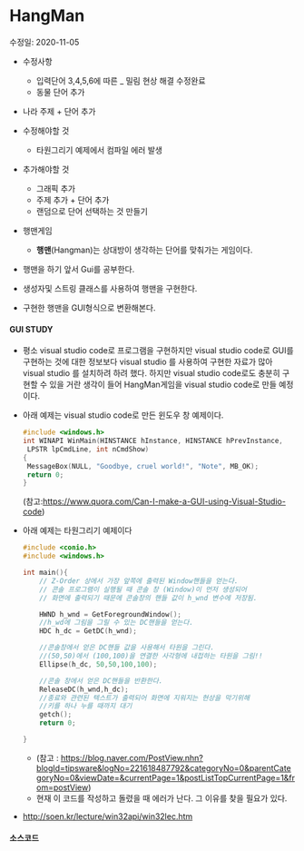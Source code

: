 # HangMan

수정일: 2020-11-05

+ 수정사항
  + 입력단어 3,4,5,6에 따른 _ 밀림 현상 해결 수정완료
  + 동물 단어 추가
+ 나라 주제 + 단어 추가
  
+ 수정해야할 것

  + 타원그리기 예제에서 컴파일 에러 발생

+ 추가해야할 것

  + 그래픽 추가 
  + 주제 추가 + 단어 추가
  + 랜덤으로 단어 선택하는 것 만들기 

  

+ 행맨게임

  + **행맨**(Hangman)는 상대방이 생각하는 단어를 맞춰가는 게임이다.

+ 행맨을 하기 앞서 Gui를 공부한다.

+ 생성자및 스트링 클래스를 사용하여 행맨을 구현한다.

+ 구현한 행맨을 GUI형식으로 변환해본다.



#### GUI STUDY

+ 평소 visual studio code로 프로그램을 구현하지만 visual studio code로 GUI를 구현하는 것에 대한 정보보다 visual studio 를 사용하여 구현한 자료가 많아 visual studio 를 설치하려 하려 했다. 하지만 visual studio code로도 충분히 구현할 수 있을 거란 생각이 들어 HangMan게임을 visual studio code로 만들 예정이다. 

+ 아래 예제는 visual studio code로 만든 윈도우 창 예제이다. 

  ```c++
  #include <windows.h> 
  int WINAPI WinMain(HINSTANCE hInstance, HINSTANCE hPrevInstance, 
   LPSTR lpCmdLine, int nCmdShow) 
  { 
   MessageBox(NULL, "Goodbye, cruel world!", "Note", MB_OK); 
   return 0; 
  } 
  ```

  (참고:https://www.quora.com/Can-I-make-a-GUI-using-Visual-Studio-code)

+ 아래 예제는 타원그리기 예제이다

  ```c++
  #include <conio.h>
  #include <windows.h>
  
  int main(){
      // Z-Order 상에서 가장 앞쪽에 출력된 Window핸들을 얻는다.
      // 콘솔 프로그램이 실행될 때 콘솔 창 (Window)이 먼저 생성되어
      // 화면에 출력되기 때문에 콘솔창의 핸들 값이 h_wnd 변수에 저장됨.
  
      HWND h_wnd = GetForegroundWindow();
      //h_wd에 그림을 그릴 수 있는 DC핸들을 얻는다.
      HDC h_dc = GetDC(h_wnd);
  
      //콘솔창에서 얻은 DC핸들 값을 사용해서 타원을 그린다.
      //(50,50)에서 (100,100)을 연결한 사각형에 내접하는 타원을 그림!!
      Ellipse(h_dc, 50,50,100,100);
  
      //콘솔 창에서 얻은 DC핸들을 반환한다.
      ReleaseDC(h_wnd,h_dc);
      //종료와 관련된 텍스트가 출력되어 화면에 지워지는 현상을 막기위해
      //키를 하나 누를 때까지 대기
      getch();
      return 0;
  
  }
  ```

  + (참고 : https://blog.naver.com/PostView.nhn?blogId=tipsware&logNo=221618487792&categoryNo=0&parentCategoryNo=0&viewDate=&currentPage=1&postListTopCurrentPage=1&from=postView)
  + 현재 이 코드를 작성하고 돌렸을 때 에러가 난다. 그 이유를 찾을 필요가 있다.

+  http://soen.kr/lecture/win32api/win32lec.htm



#### 소스코드



